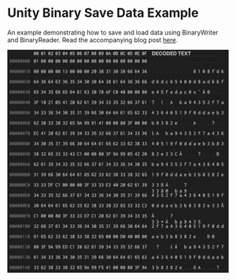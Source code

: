 # Unity Binary Save Data Example
An example demonstrating how to save and load data using BinaryWriter and BinaryReader. Read the accompanying blog post [here](https://bronsonzgeb.com/index.php/2021/08/28/save-data-with-binarywriter-and-binaryreader/).

![Example](https://github.com/bzgeb/BinarySaveDataExample/blob/main/Screenshots/BinaryData.png)
